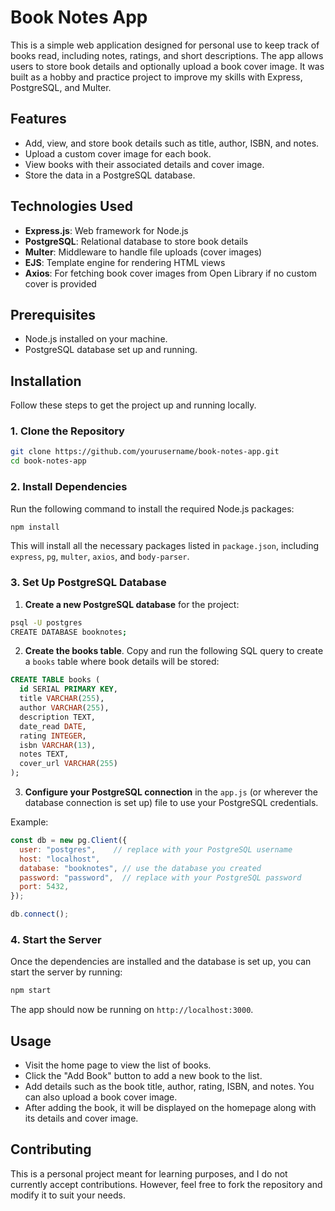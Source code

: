 # Book Notes App

This is a simple web application designed for personal use to keep track of books read, including notes, ratings, and short descriptions. The app allows users to store book details and optionally upload a book cover image. It was built as a hobby and practice project to improve my skills with Express, PostgreSQL, and Multer.

## Features
- Add, view, and store book details such as title, author, ISBN, and notes.
- Upload a custom cover image for each book.
- View books with their associated details and cover image.
- Store the data in a PostgreSQL database.

## Technologies Used
- **Express.js**: Web framework for Node.js
- **PostgreSQL**: Relational database to store book details
- **Multer**: Middleware to handle file uploads (cover images)
- **EJS**: Template engine for rendering HTML views
- **Axios**: For fetching book cover images from Open Library if no custom cover is provided

## Prerequisites

- Node.js installed on your machine.
- PostgreSQL database set up and running.

## Installation

Follow these steps to get the project up and running locally.

### 1. Clone the Repository

```bash
git clone https://github.com/yourusername/book-notes-app.git
cd book-notes-app
```

### 2. Install Dependencies

Run the following command to install the required Node.js packages:

```bash
npm install
```

This will install all the necessary packages listed in `package.json`, including `express`, `pg`, `multer`, `axios`, and `body-parser`.

### 3. Set Up PostgreSQL Database

1. **Create a new PostgreSQL database** for the project:

```bash
psql -U postgres
CREATE DATABASE booknotes;
```

2. **Create the books table**. Copy and run the following SQL query to create a `books` table where book details will be stored:

```sql
CREATE TABLE books (
  id SERIAL PRIMARY KEY,
  title VARCHAR(255),
  author VARCHAR(255),
  description TEXT,
  date_read DATE,
  rating INTEGER,
  isbn VARCHAR(13),
  notes TEXT,
  cover_url VARCHAR(255)
);
```

3. **Configure your PostgreSQL connection** in the `app.js` (or wherever the database connection is set up) file to use your PostgreSQL credentials.

Example:

```javascript
const db = new pg.Client({
  user: "postgres",    // replace with your PostgreSQL username
  host: "localhost",
  database: "booknotes", // use the database you created
  password: "password",  // replace with your PostgreSQL password
  port: 5432,
});

db.connect();
```

### 4. Start the Server

Once the dependencies are installed and the database is set up, you can start the server by running:

```bash
npm start
```

The app should now be running on `http://localhost:3000`.

## Usage

- Visit the home page to view the list of books.
- Click the "Add Book" button to add a new book to the list.
- Add details such as the book title, author, rating, ISBN, and notes. You can also upload a book cover image.
- After adding the book, it will be displayed on the homepage along with its details and cover image.

## Contributing

This is a personal project meant for learning purposes, and I do not currently accept contributions. However, feel free to fork the repository and modify it to suit your needs.
